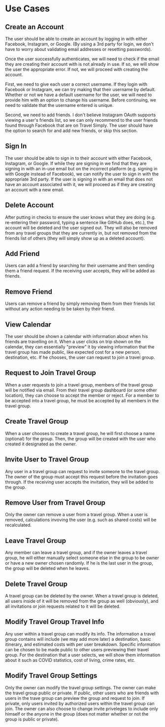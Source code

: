 # Use Cases

## Create an Account
The user should be able to create an account by logging in with either Facebook, Instagram, or Google. (By using a 3rd party for login, we don't have to worry about validating email addresses or resetting passwords). 

Once the user successfully authenticates, we will need to check if the email they are creating their account with is not already in use. If so, we will show the user the appropriate error. If not, we will proceed with creating the account. 

First, we need to give each user a correct username. If they login with Facebook or Instagram, we can try making that their username by default. Whether or not we have a default username for the user, we will need to provide him with an option to change his username. Before continuing, we need to validate that the username entered is unique. 

Second, we need to add friends. I don't believe Instagram OAuth supports viewing a user's friends list, so we can only recommend to the user friends found through Facebook that are on Travel Simply. The user should have the option to search for and add new friends, or skip this section. 

## Sign In
The user should be able to sign in to their account with either Facebook, Instagram, or Google. If while they are signing in we find that they are signing in with an in-use email but on the incorrect platform (e.g. signing in with Google instead of Facebook), we can notify the user to sign in with the appropriate 3rd party. If the user is signing in with an email that does not have an account associated with it, we will proceed as if they are creating an account with a new email.

## Delete Account
After putting in checks to ensure the user knows what they are doing (e.g. re-entering their password, typing a sentence like GitHub does, etc.), the account will be deleted and the user signed out. They will also be removed from any travel groups that they are currently in, but not removed from the friends list of others (they will simply show up as a deleted account). 

## Add Friend
Users can add a friend by searching for their username and then sending them a friend request. If the receiving user accepts, they will be added as friends.

## Remove Friend
Users can remove a friend by simply removing them from their friends list without any action needing to be taken by their friend.

## View Calendar
The user should be shown a calendar with information about when his friends are travelling on it. When a user clicks on trip shown on the calendar, they can essentially "preview" it by viewing information that the travel group has made public, like expected cost for a new person, destination, etc. If he chooses, the user can request to join a travel group.

## Request to Join Travel Group
When a user requests to join a travel group, members of the travel group will be notified via email. From their travel group dashboard (or some other location), they can choose to accept the member or reject. For a member to be accepted into a travel group, he must be accepted by all members in the travel group.

## Create Travel Group
When a user chooses to create a travel group, he will first choose a name (optional) for the group. Then, the group will be created with the user who created it designated as the owner.

## Invite User to Travel Group
Any user in a travel group can request to invite someone to the travel group. The owner of the group must accept this request before the invitation goes through. If the receiving user accepts the invitation, they will be added to the group.

## Remove User from Travel Group
Only the owner can remove a user from a travel group. When a user is removed, calculations invoving the user (e.g. such as shared costs) will be recalculated. 

## Leave Travel Group
Any member can leave a travel group, and if the owner leaves a travel group, he will either manually select someone else in the group to be owner or have a new owner chosen randomly. If he is the last user in the group, the group will be deleted when he leaves. 

## Delete Travel Group
A travel group can be deleted by the owner. When a travel group is deleted, all users inside of it will be removed from the group as well (obviously), and all invitations or join requests related to it will be deleted.

## Modify Travel Group Travel Info
Any user within a travel group can modify its info. The information a travel group contains will include (we may add more later) a destination, basic itinerary, and estimated costs with per user breakdown. Specific information can be chosen to be made public to other users previewing their travel group. For the destination that a user selects, we will show them information about it such as COVID statistics, cost of living, crime rates, etc.

## Modify Travel Group Settings
Only the owner can modify the travel group settings. The owner can make the travel group public or private. If public, other users who are friends with users in the trave group can preview the group and request to join. If private, only users invited by authorized users within the travel group can join. The owner can also choose to change invite priveleges to include only himself or the anyone in the group (does not matter whether or not the group is public or private).
